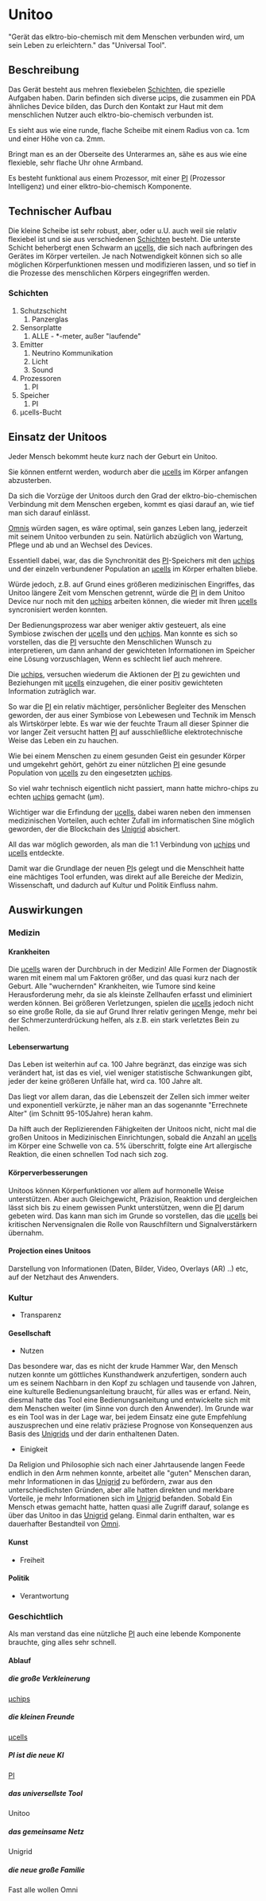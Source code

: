 # Unitoo

"Gerät das elktro-bio-chemisch mit dem Menschen verbunden wird, um sein Leben zu erleichtern." das "Universal Tool".



## Beschreibung

Das Gerät besteht aus mehren flexiebelen [Schichten](#Schichten), die spezielle Aufgaben haben. Darin befinden sich diverse µcips, die zusammen ein PDA ähnliches Device bilden, das Durch den Kontakt zur Haut mit dem menschlichen Nutzer auch elktro-bio-chemisch verbunden ist. 

Es sieht aus wie eine runde, flache Scheibe mit einem Radius von ca. 1cm und einer Höhe von ca. 2mm.

Bringt man es an der Oberseite des Unterarmes an, sähe es aus wie eine flexieble, sehr flache Uhr ohne Armband.

Es besteht funktional aus einem Prozessor, mit einer [PI](/wiki/glossar/Unigrid/PI.md) (Prozessor Intelligenz) und einer elktro-bio-chemisch Komponente.



## Technischer Aufbau

Die kleine Scheibe ist sehr robust, aber, oder u.U. auch weil sie relativ flexiebel ist und sie aus verschiedenen [Schichten](#Schichten) besteht. Die unterste Schicht beherbergt enen Schwarm an [µcells](/wiki/glossar/Unigrid/µcells.md), die sich nach aufbringen des Gerätes im Körper verteilen.
Je nach Notwendigkeit können sich so alle möglichen Körperfunktionen messen und modifizieren lassen, und so tief in die Prozesse des menschlichen Körpers eingegriffen werden.



### Schichten

1. Schutzschicht
    1. Panzerglas
2. Sensorplatte
    1. ALLE - *-meter, außer "laufende"
3. Emitter
    1. Neutrino Kommunikation
    2. Licht
    3. Sound
4. Prozessoren
    1. PI
5. Speicher
    1. PI
6. µcells-Bucht




## Einsatz der Unitoos

Jeder Mensch bekommt heute kurz nach der Geburt ein Unitoo. 

Sie können entfernt werden, wodurch aber die [µcells](/wiki/glossar/Unigrid/µcells.md) im Körper anfangen abzusterben.

Da sich die Vorzüge der Unitoos durch den Grad der elktro-bio-chemischen Verbindung mit dem Menschen ergeben, kommt es qiasi darauf an, wie tief man sich darauf einlässt.

[Omnis](/wiki/glossar/Omni.md#Omnis) würden sagen, es wäre optimal, sein ganzes Leben lang, jederzeit mit seinem Unitoo verbunden zu sein. Natürlich abzüglich von Wartung, Pflege und ab und an Wechsel des Devices. 

Essentiell dabei, war, das die Synchronität des [PI](/wiki/glossar/Unigrid/PI.md)-Speichers mit den [µchips](/wiki/glossar/Unigrid/µchips.md) und der einzeln verbundener Population an [µcells](/wiki/glossar/Unigrid/µcells.md) im Körper erhalten bliebe. 

Würde jedoch, z.B. auf Grund eines größeren medizinischen Eingriffes, das Unitoo längere Zeit vom Menschen getrennt, würde die [PI](/wiki/glossar/Unigrid/PI.md) in dem Unitoo Device nur noch mit den [µchips](/wiki/glossar/Unigrid/µchips.md) arbeiten können, die wieder mit Ihren [µcells](/wiki/glossar/Unigrid/µcells.md) syncronisiert werden konnten.

Der Bedienungsprozess war aber weniger aktiv gesteuert, als eine Symbiose zwischen der [µcells](/wiki/glossar/Unigrid/µcells.md) und den [µchips](/wiki/glossar/Unigrid/µchips.md). Man konnte es sich so vorstellen, das die [PI](/wiki/glossar/Unigrid/PI.md) versuchte den Menschlichen Wunsch zu interpretieren, um dann anhand der gewichteten Informationen im Speicher eine Lösung vorzuschlagen, Wenn es schlecht lief auch mehrere.

Die [µchips](/wiki/glossar/Unigrid/µchips.md), versuchen wiederum die Aktionen der [PI](/wiki/glossar/Unigrid/PI.md) zu gewichten und Beziehungen mit [µcells](/wiki/glossar/Unigrid/µcells.md) einzugehen, die einer positiv gewichteten Information zuträglich war.

So war die [PI](/wiki/glossar/Unigrid/PI.md) ein relativ mächtiger, persönlicher Begleiter des Menschen geworden, der aus einer Symbiose von Lebewesen und Technik im Mensch als Wirtskörper lebte. Es war wie der feuchte Traum all dieser Spinner die vor langer Zeit versucht hatten [PI](/wiki/glossar/Unigrid/PI.md) auf ausschließliche elektrotechnische Weise das Leben ein zu hauchen.

Wie bei einem Menschen zu einem gesunden Geist ein gesunder Körper und umgekehrt gehört, gehört zu einer nützlichen [PI](/wiki/glossar/Unigrid/PI.md) eine gesunde Population von [µcells](/wiki/glossar/Unigrid/µcells.md) zu den eingesetzten [µchips](/wiki/glossar/Unigrid/µchips.md).

So viel wahr technisch eigentlich nicht passiert, mann hatte michro-chips zu echten [µchips](/wiki/glossar/Unigrid/µchips.md) gemacht (µm).

Wichtiger war die Erfindung der [µcells](/wiki/glossar/Unigrid/µcells.md),  dabei waren neben den immensen medizinischen Vorteilen, auch echter Zufall im informatischen Sine möglich geworden, der die Blockchain des [Unigrid](/wiki/glossar/Unigrid.md) absichert.

All das war möglich geworden, als man die 1:1 Verbindung von [µchips](/wiki/glossar/Unigrid/µchips.md) und [µcells](/wiki/glossar/Unigrid/µcells.md) entdeckte.

Damit war die Grundlage der neuen [PI](/wiki/glossar/Unigrid/PI.md)s gelegt und die Menschheit hatte eine mächtiges Tool erfunden, was direkt auf alle Bereiche der Medizin, Wissenschaft, und dadurch auf Kultur und Politik Einfluss nahm.



## Auswirkungen



### Medizin



#### Krankheiten

Die  [µcells](/wiki/glossar/Unigrid/µcells.md) waren der Durchbruch in der Medizin! Alle Formen der Diagnostik waren mit einem mal um Faktoren größer, und das quasi kurz nach der Geburt. Alle "wuchernden" Krankheiten, wie Tumore sind keine Herausforderung mehr, da sie als kleinste Zellhaufen erfasst und eliminiert werden können. 
Bei größeren Verletzungen, spielen die  [µcells](/wiki/glossar/Unigrid/µcells.md) jedoch nicht so eine große Rolle, da sie auf Grund Ihrer relativ geringen Menge, mehr bei der Schmerzunterdrückung helfen, als z.B. ein stark verletztes Bein zu heilen.




#### Lebenserwartung

Das Leben ist weiterhin auf ca. 100 Jahre begränzt, das einzige was sich verändert hat, ist das es viel, viel weniger statistische Schwankungen gibt, jeder der keine größeren Unfälle hat, wird ca. 100 Jahre alt.

Das liegt vor allem daran, das die Lebenszeit der Zellen sich immer weiter und exponentiell verkürzte, je näher man an das sogenannte "Errechnete Alter" (im Schnitt 95-105Jahre) heran kahm. 

Da hilft auch der Replizierenden Fähigkeiten der Unitoos nicht, nicht mal die großen Unitoos in Medizinischen Einrichtungen, sobald die Anzahl an [µcells](/wiki/glossar/Unigrid/µcells.md) im Körper eine Schwelle von ca. 5% überschritt, folgte eine Art allergische Reaktion, die einen schnellen Tod nach sich zog.




#### Körperverbesserungen

Unitoos können Körperfunktionen vor allem auf hormonelle Weise unterstützen. Aber auch Gleichgewicht, Präzision, Reaktion und dergleichen lässt sich bis zu einem gewissen Punkt unterstützen, wenn die [PI](/wiki/glossar/Unigrid/PI.md) darum gebeten wird. 
Das kann man sich im Grunde so vorstellen, das die [µcells](/wiki/glossar/Unigrid/µcells.md) bei kritischen Nervensignalen die Rolle von Rauschfiltern und Signalverstärkern übernahm.



#### Projection eines Unitoos

Darstellung von Informationen (Daten, Bilder, Video, Overlays (AR) ..) etc, auf der Netzhaut des Anwenders.




### Kultur

- Transparenz



#### Gesellschaft

- Nutzen

Das besondere war, das es nicht der krude Hammer War, den Mensch nutzen konnte um göttliches Kunsthandwerk anzufertigen, sondern auch um es seinem Nachbarn in den Kopf zu schlagen und tausende von Jahren, eine kulturelle Bedienungsanleitung braucht, für alles was er erfand.
Nein, diesmal hatte das Tool eine Bedienungsanleitung und entwickelte sich mit dem Menschen weiter (im Sinne von durch den Anwender). Im Grunde war es ein Tool was in der Lage war, bei jedem Einsatz eine gute Empfehlung auszusprechen und eine relativ präziese Prognose von Konsequenzen aus Basis des [Unigrids](/wiki/glossar/Unigrid.md) und der darin enthaltenen Daten.

- Einigkeit

Da Religion und Philosophie sich nach einer Jahrtausende langen Feede endlich in den Arm nehmen konnte, arbeitet alle "guten" Menschen daran, mehr Informationen in das [Unigrid](/wiki/glossar/Unigrid.md) zu befördern, zwar aus den unterschiedlichsten Gründen, aber alle hatten direkten und merkbare Vorteile, je mehr Informationen sich im [Unigrid](/wiki/glossar/Unigrid.md) befanden. Sobald Ein Mensch etwas gemacht hatte, hatten quasi alle Zugriff darauf, solange es über das Unitoo in das [Unigrid](/wiki/glossar/Unigrid.md) gelang. Einmal darin enthalten, war es dauerhafter Bestandteil von [Omni](/wiki/glossar/Omni.md).



#### Kunst

- Freiheit



#### Politik

- Verantwortung




### Geschichtlich

Als man verstand das eine nützliche [PI](/wiki/glossar/Unigrid/PI.md) auch eine lebende Komponente brauchte, ging alles sehr schnell.



#### Ablauf



##### die große Verkleinerung

[µchips](/wiki/glossar/Unigrid/µchips.md) 



##### die kleinen Freunde

[µcells](/wiki/glossar/Unigrid/µcells.md) 



##### PI ist die neue KI

[PI](/wiki/glossar/Unigrid/PI.md) 



##### das universellste Tool

Unitoo



##### das gemeinsame Netz

Unigrid



##### die neue große Familie

Fast alle wollen Omni

